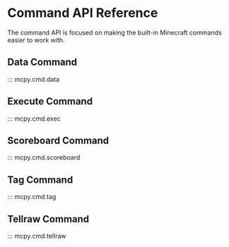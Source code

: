 # Command API Reference

The command API is focused on making the built-in Minecraft commands easier to work with.

## Data Command

::: mcpy.cmd.data

## Execute Command

::: mcpy.cmd.exec

## Scoreboard Command

::: mcpy.cmd.scoreboard

## Tag Command

::: mcpy.cmd.tag

## Tellraw Command

::: mcpy.cmd.tellraw
